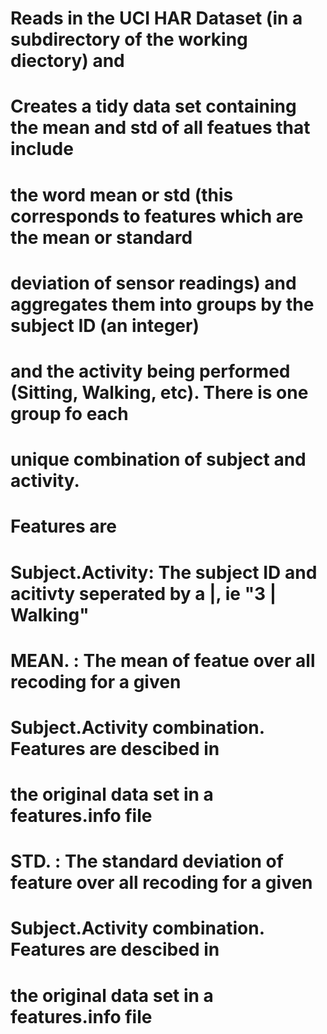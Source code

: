 # Reads in the UCI HAR Dataset (in a subdirectory of the working diectory) and
# Creates a tidy data set containing the mean and std of all featues that include
# the word mean or std (this corresponds to features which are the mean or standard 
# deviation of sensor readings) and aggregates them into groups by the subject ID (an integer)
# and the activity being performed (Sitting, Walking, etc).  There is one group fo each
# unique combination of subject and activity.
# Features are 
#     Subject.Activity: The subject ID and acitivty seperated by a |, ie "3 | Walking"
#     MEAN.<FEATURE> : The mean of featue <FEATURE> over all recoding for a given
#                       Subject.Activity combination.  Features are descibed in 
#                       the original data set in a features.info file
#     STD.<FEATURE> : The standard deviation of feature <FEATURE> over all recoding for a given
#                       Subject.Activity combination.  Features are descibed in 
#                       the original data set in a features.info file